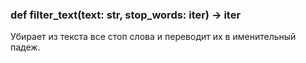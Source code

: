 ### def filter_text(text: str, stop_words: iter) -> iter
Убирает из текста все стоп слова и переводит их в именительный падеж.